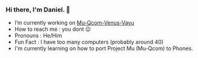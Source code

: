 ### Hi there, I'm Daniel. 👋
  
  - I’m currently working on [Mu-Qcom-Venus-Vayu](https://github.com/Daniel224455/Mu-Qcom-Venus-Mi11)
  - How to reach me : you dont 😉
  - Pronouns : He/Him
  - Fun Fact : I have too many computers (probably around 40)
  - I'm currently learning on how to port Project Mu (Mu-Qcom) to Phones.
    
<!--
**Daniel224455/Daniel224455** is a ✨ _special_ ✨ repository because its `README.md` (this file) appears on your GitHub profile.

Here are some ideas to get you started:

- 🔭 I’m currently working on ...
- 🌱 I’m currently learning ...
- 👯 I’m looking to collaborate on ...
- 🤔 I’m looking for help with ...
- 💬 Ask me about ...
- 📫 How to reach me: ...
- 😄 Pronouns: ...
- ⚡ Fun fact: ...
-->
